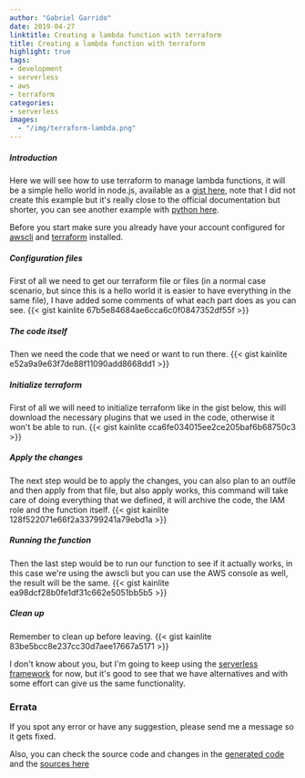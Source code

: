 ```yaml
---
author: "Gabriel Garrido"
date: 2019-04-27
linktitle: Creating a lambda function with terraform
title: Creating a lambda function with terraform
highlight: true
tags:
- development
- serverless
- aws
- terraform
categories:
- serverless
images:
  - "/img/terraform-lambda.png"
---
```


##### **Introduction**
Here we will see how to use terraform to manage lambda functions, it will be a simple hello world in node.js, available as a [gist here](https://gist.github.com/smithclay/e026b10980214cbe95600b82f67b4958), note that I did not create this example but it's really close to the official documentation but shorter, you can see another example with [python here](https://github.com/terraform-providers/terraform-provider-aws/tree/master/examples/lambda).

Before you start make sure you already have your account configured for [awscli](https://docs.aws.amazon.com/cli/latest/userguide/cli-chap-configure.html) and [terraform](https://learn.hashicorp.com/terraform/getting-started/install.html) installed.

##### **Configuration files**
First of all we need to get our terraform file or files (in a normal case scenario, but since this is a hello world it is easier to have everything in the same file), I have added some comments of what each part does as you can see.
{{< gist kainlite 67b5e84684ae6cca6c0f0847352df55f >}}

##### **The code itself**
Then we need the code that we need or want to run there.
{{< gist kainlite e52a9a9e63f7de88f11090add8668dd1 >}}

##### **Initialize terraform**
First of all we will need to initialize terraform like in the gist below, this will download the necessary plugins that we used in the code, otherwise it won't be able to run.
{{< gist kainlite cca6fe034015ee2ce205baf6b68750c3 >}}

##### **Apply the changes**
The next step would be to apply the changes, you can also plan to an outfile and then apply from that file, but also apply works, this command will take care of doing everything that we defined, it will archive the code, the IAM role and the function itself.
{{< gist kainlite 128f522071e66f2a33799241a79ebd1a >}}

##### **Running the function**
Then the last step would be to run our function to see if it actually works, in this case we're using the awscli but you can use the AWS console as well, the result will be the same.
{{< gist kainlite ea98dcf28b0fe1df31c662e5051bb5b5 >}}

##### **Clean up**
Remember to clean up before leaving.
{{< gist kainlite 83be5bcc8e237cc30d7aee17667a5171 >}}

I don't know about you, but I'm going to keep using the [serverless framework](https://serverless.com/) for now, but it's good to see that we have alternatives and with some effort can give us the same functionality.

### Errata
If you spot any error or have any suggestion, please send me a message so it gets fixed.

Also, you can check the source code and changes in the [generated code](https://github.com/kainlite/kainlite.github.io) and the [sources here](https://github.com/kainlite/blog)
